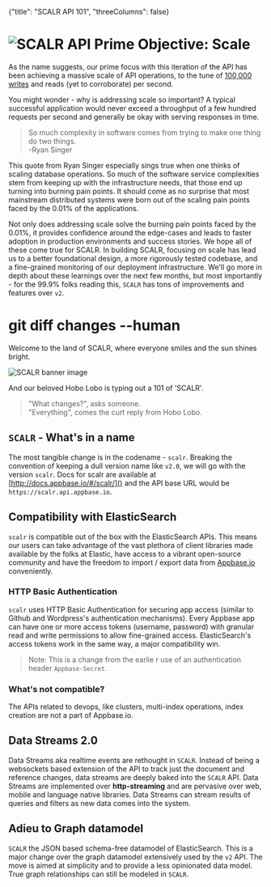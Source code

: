 {"title": "SCALR API 101", "threeColumns": false}

# ![SCALR](http://i.imgur.com/Eppz2lz.png?1) API Prime Objective: Scale

As the name suggests, our prime focus with this iteration of the API has been achieving a massive scale of API operations, to the tune of [100,000 writes](http://news.appbase.io/scaling-elasticsearch-writes/) and reads (yet to corroborate) per second. 

You might wonder - why is addressing scale so important? A typical successful application would never exceed a throughput of a  few hundred requests per second and generally be okay with serving responses in time.

> So much complexity in software comes from trying to make one thing do two things.  
-Ryan Singer

This quote from Ryan Singer especially sings true when one thinks of scaling database operations. So much of the software service complexities stem from keeping up with the infrastructure needs, that those end up turning into burning pain points. It should come as no surprise that most mainstream distributed systems were born out of the scaling pain points faced by the 0.01% of the applications.

Not only does addressing scale solve the burning pain points faced by the 0.01%, it provides confidence around the edge-cases and leads to faster adoption in production environments and success stories. We hope all of these come true for SCALR. In building SCALR, focusing on scale has lead us to a better foundational design, a more rigorously tested codebase, and a fine-grained monitoring of our deployment infrastructure. We'll go more in depth about these learnings over the next few months, but most importantly - for the 99.9% folks reading this, ``SCALR`` has tons of improvements and features over ``v2``.

# git diff changes --human

Welcome to the land of SCALR, where everyone smiles and the sun shines bright. 

![SCALR banner image](http://i.imgur.com/3nYaIQM.png?1)

And our beloved Hobo Lobo is typing out a 101 of 'SCALR'. 

> "What changes?", asks someone.  
"Everything", comes the curt reply from Hobo Lobo.

## ``SCALR`` - What's in a name

The most tangible change is in the codename - ``scalr``. Breaking the convention of keeping a dull version name like ``v2.0``, we will go with the version ``scalr``. Docs for scalr are available at [http://docs.appbase.io/#/scalr/]() and the API base URL would be ``https://scalr.api.appbase.io``.

## Compatibility with ElasticSearch

``scalr`` is compatible out of the box with the ElasticSearch APIs. This means our users can take advantage of the vast plethora of client libraries made available by the folks at Elastic, have access to a vibrant open-source community and have the freedom to import / export data from [Appbase.io]() conveniently. 

### HTTP Basic Authentication

``scalr`` uses HTTP Basic Authentication for securing app access (similar to Github and Wordpress's authentication mechanisms). Every Appbase app can have one or more access tokens (username, password) with granular read and write permissions to allow fine-grained access. ElasticSearch's access tokens work in the same way, a major compatibility win.

> Note: This is a change from the earlie  r use of an authentication header ``Appbase-Secret``.

### What's not compatible?

The APIs related to devops, like clusters, multi-index operations, index creation are not a part of Appbase.io.
                        
## Data Streams 2.0

Data Streams aka realtime events are rethought in ``SCALR``. Instead of being a websockets based extension of the API to track just the document and reference changes, data streams are deeply baked into the ``SCALR`` API. Data Streams are implemented over **http-streaming** and are pervasive over web, mobile and language native libraries. Data Streams can stream results of queries and filters as new data comes into the system.

## Adieu to Graph datamodel

``SCALR`` the JSON based schema-free datamodel of ElasticSearch. This is a major change over the graph datamodel extensively used by the ``v2`` API. The move is aimed at simplicity and to provide a less opinionated data model. True graph relationships can still be modeled in ``SCALR``.
